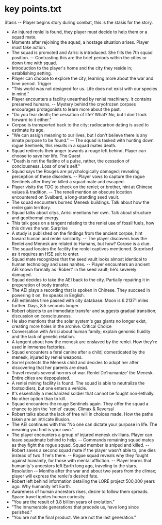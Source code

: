 
# key points.txt
Stasis
-- Player begins story during combat, this is the stasis for the story.
- An injured renlei is found, they player must decide to help them or a squad mate.
- Moments after rejoining the squad, a hostage situation arises. Player must take action.
- The squad is promoted and Arrisi is introduced. She fills the 7th squad position.
-- Contrasting this are the brief periods within the cities or down time with squad.
- Introduction to the player's home and the city they reside in; establishing setting.
- Player can choose to explore the city, learning more about the war and time period.
Trigger
- "This world was not designed for us. Life does not exist with our species in mind."
- Player encounters a facility unearthed by renlei machinery. It contains preserved humans.
-- Mystery behind the cryofrozen corpses encourages protagonists to learn more about the past.
- "Do you fear death; the cessation of life? What? No, but I don't look forward to it either."
- Corpse is transported back to the city; radiocarbon dating is used to estimate its age.
- "We can assign meaning to our lives, but I don't believe there is any innate purpose to be found."
-- The squad is tasked with hunting down rogue Sentinels, this results in a squad mates death.
- Squad redirects their anger towards a rouge left behind. Player can choose to save her life.
The Quest
- "Death is not the flatline of a pulse, rather, the cessation of conciousness. Loss of one's self."
- Squad says the Rouges are psychologically damaged; revealing perception of these disorders.
-- Player vows to capture the rogue Sentinels after they've killed a squad mate and escaped.
- Player visits the TDC to check on the renlei; or brother, hint at Chinese values & tradition.
-- The reneli mention an obscure location encountered on Svalbard, a long-standing seed vault.
- The squad encounters burned Menesk buildings. Talk about how the renlei gain territory.
- Squad talks about citys, Arrisi mentions her own. Talk about structure and geothermal energy.
- This talk goes on a tangent relating to the renlei use of fossil fuels, how this drives the war.
Surprise
- A study is published on the findings from the ancient corpse, hint toward human and renlei similarity.
-- The player discovers how the Renlei and Menesk are related to Humans, but how? Corpse is a clue.
- The squad locates the facility the renlei captives mentioned. Surprised as it requires an HSE suit to enter.
- Squad mate recognizes that the seed vault looks almost identical to human technology and uses nanites.
-- Player encounters an ancient AEI known formally as 'Robert' in the seed vault; he's severely damaged.
- Squad decides to take the AEI back to the city. Partially repairing it in preperation of body transfer.
- The AEI plays a recording that is spoken in Chinese. They succeed in powering it on, he speaks in English.
- AEI estimates time passed with city database. Moon is 6.21371 miles further. Days, 8.5 seconds longer. 
- Robert objects to an immediate transfer and suggests gradual transition; discussion on consciousness.
- He also mentions that the solar system's gas giants no longer exist, creating more holes in the archive.
Critical Choice
- Conversation with Arrisi about human family; explain genomic fluidity and the lack of genetic relation.
- A tangent about how the menesk are enslaved by the renlei. How they're used in immense factories.
- Squad encounters a feral canine after a child; domesticated by the menesk, injured by renlei weapons.
- Sorrel protects the Menesk child and decides to adopt her after discovering that her parents are dead.
- Travel reveals several horrors of war. Renlei De'humanize' the Menesk. Entire cities are depopulated.
- A renlei mining facility is found. The squad is able to neutralize the footsoldiers, but one enters a vehicle.
- It's essentially a mechanized soldier that cannot be fought non-lethally. No other option than to kill.
- Squad encounters the rouge Sentinels again. They offer the squad a chance to join the 'renlei' cause.
Climax & Reversal
- Robert talks about the lack of free will in choices made. How the paths taken are an intricate illusion.
- The AEI continues with this "No one can dictate your purpose in life. The meaning you find is your own."
- The player encounters a group of injured menesk civillians. Player can leave squadmate behind to help.
-- Commands remaining squad mates as they fight the rogue squad. Squad member is sniped and killed.
-- Robert saves a second squad mate if the player wasn't able to, one dies instead of two if he's there.
-- Rogue squad reveals why they fought against humanity, for those with mental affliction.
-- Player learns that humanity's ancestors left Earth long ago, traveling to the stars. 
Resolution
-- Months after the war and about two years from the climax; player will express the renlei's desired fate. 
- Robert left behind information detailing the LORE project 500,000 years ago. Why humanity left Earth.
- Awareness of human ancestors rises, desire to follow them spreads. Space travel ignites human curiosity.
- "You are the result of 3.8 billion years of evolution."
- "The innumerable generations that precede us, have long since perished."
- "You are not the final product. We are not the last generation." 
